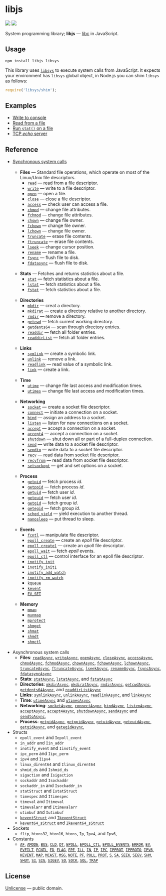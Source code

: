 # libjs

[![][npm-badge]][npm-url] [![][travis-badge]][travis-url]

System programming library; **libjs** &mdash; [libc](https://en.wikipedia.org/wiki/C_standard_library) in JavaScript.


## Usage

```shell
npm install libjs libsys
```

This library uses [`libsys`](https://github.com/streamich/libsys) to execute system calls from JavaScript.
It expects your environment has `libsys` global object, in Node.js you can shim `libsys` as follows:

```js
require('libsys/shim');
```


## Examples

- [Write to console](./docs/examples/write-to-console.md)
- [Read from a file](./docs/examples/read-file.md)
- [Run `stat()` on  a file](./docs/examples/stat.md)
- [TCP *echo* server](./docs/examples/server.md)


## Reference

- [Synchronous system calls](./docs/synchronous-system-calls.md)
  <br/>
  <br/>
   - __Files__ &mdash; Standard file operations, which operate on most of the Linux/Unix file descriptors.
      - [`read`](./docs/syscalls/read.md) &mdash; read from a file descriptor.
      - [`write`](./docs/syscalls/write.md) &mdash; write to a file descriptor.
      - [`open`](./docs/syscalls/open.md)  &mdash; open a file.
      - [`close`](./docs/syscalls/close.md) &mdash; close a file descriptor.
      - [`access`](./docs/syscalls/ADD.md) &mdash; check user can access a file.
      - [`chmod`](./docs/syscalls/ADD.md) &mdash; change file attributes.
      - [`fchmod`](./docs/syscalls/ADD.md) &mdash; change file attributes.
      - [`chown`](./docs/syscalls/ADD.md) &mdash; change file owner.
      - [`fchown`](./docs/syscalls/ADD.md) &mdash; change file owner.
      - [`lchown`](./docs/syscalls/ADD.md) &mdash; change file owner.
      - [`truncate`](./docs/syscalls/ADD.md) &mdash; erase file contents.
      - [`ftruncate`](./docs/syscalls/ADD.md) &mdash; erase file contents.
      - [`lseek`](./docs/syscalls/ADD.md) &mdash; change cursor position.
      - [`rename`](./docs/syscalls/ADD.md) &mdash; rename a file.
      - [`fsync`](./docs/syscalls/ADD.md) &mdash; flush file to disk.
      - [`fdatasync`](./docs/syscalls/ADD.md) &mdash; flush file to disk.
        <br/>
        <br/>
   - __Stats__ &mdash; Fetches and returns statistics about a file.
      - [`stat`](./docs/syscalls/ADD.md) &mdash; fetch statistics about a file.
      - [`lstat`](./docs/syscalls/ADD.md) &mdash; fetch statistics about a file.
      - [`fstat`](./docs/syscalls/ADD.md) &mdash; fetch statistics about a file.
        <br/>
        <br/>
   - __Directories__
      - [`mkdir`](./docs/syscalls/ADD.md) &mdash; creat a directory.
      - [`mkdirat`](./docs/syscalls/ADD.md) &mdash; create a directory relative to another directory.
      - [`rmdir`](./docs/syscalls/ADD.md) &mdash; remove a directory.
      - [`getcwd`](./docs/syscalls/ADD.md) &mdash; fetch current working directory.
      - [`getdents64`](./docs/syscalls/ADD.md) &mdash; scan through directory entries.
      - [`readdir`](./docs/syscalls/ADD.md) &mdash; fetch all folder entries.
      - [`readdirList`](./docs/syscalls/ADD.md) &mdash; fetch all folder entries.
        <br/>
        <br/>
   - __Links__
      - [`symlink`](./docs/syscalls/ADD.md) &mdash; create a symbolic link.
      - [`unlink`](./docs/syscalls/ADD.md) &mdash; remove a link.
      - [`readlink`](./docs/syscalls/ADD.md) &mdash; read value of a symbolic link.
      - [`link`](./docs/syscalls/ADD.md) &mdash; create a link.
        <br/>
        <br/>
   - __Time__
      - [`utime`](./docs/syscalls/ADD.md) &mdash; change file last access and modification times.
      - [`utimes`](./docs/syscalls/ADD.md) &mdash; change file last access and modification times.
        <br/>
        <br/>
   - __Networking__
      - [`socket`](./docs/syscalls/ADD.md) &mdash; create a socket file descriptor.
      - [`connect`](./docs/syscalls/ADD.md) &mdash; initiate a connection on a socket.
      - [`bind`](./docs/syscalls/ADD.md) &mdash; assign an address to a socket.
      - [`listen`](./docs/syscalls/ADD.md) &mdash; listen for new connections on a socket.
      - [`accept`](./docs/syscalls/ADD.md) &mdash; accept a connection on a socket.
      - [`accept4`](./docs/syscalls/ADD.md) &mdash; accept a connection on a socket.
      - [`shutdown`](./docs/syscalls/ADD.md) &mdash; shut down all or part of a full-duplex connection.
      - [`send`](./docs/syscalls/ADD.md) &mdash; write data to a socket file descriptor.
      - [`sendto`](./docs/syscalls/ADD.md) &mdash; write data to a socket file descriptor.
      - [`recv`](./docs/syscalls/ADD.md) &mdash; read data from socket file descriptor.
      - [`recvfrom`](./docs/syscalls/ADD.md) &mdash; read data from socket file descriptor.
      - [`setsockopt`](./docs/syscalls/ADD.md) &mdash; get and set options on a socket.
        <br/>
        <br/>
   - __Process__
      - [`getpid`](./docs/syscalls/ADD.md) &mdash; fetch process *id*.
      - [`getppid`](./docs/syscalls/ADD.md) &mdash; fetch process *id*.
      - [`getuid`](./docs/syscalls/ADD.md) &mdash; fetch user *id*.
      - [`geteuid`](./docs/syscalls/ADD.md) &mdash; fetch user *id*.
      - [`getgid`](./docs/syscalls/ADD.md) &mdash; fetch group *id*.
      - [`getegid`](./docs/syscalls/ADD.md) &mdash; fetch group *id*.
      - [`sched_yield`](./docs/syscalls/ADD.md) &mdash; yield execution to another thread.
      - [`nanosleep`](./docs/syscalls/ADD.md) &mdash; put thread to sleep.
        <br/>
        <br/>
   - __Events__
      - [`fcntl`](./docs/syscalls/ADD.md) &mdash; manipulate file descriptor.
      - [`epoll_create`](./docs/syscalls/ADD.md) &mdash; create an *epoll* file descriptor.
      - [`epoll_create1`](./docs/syscalls/ADD.md) &mdash; create an *epoll* file descriptor.
      - [`epoll_wait`](./docs/syscalls/ADD.md) &mdash; fetch *epoll* events.
      - [`epoll_ctl`](./docs/syscalls/ADD.md) &mdash; control interface for an epoll file descriptor. 
      - [`inotify_init`](./docs/syscalls/ADD.md)
      - [`inotify_init1`](./docs/syscalls/ADD.md)
      - [`inotify_add_watch`](./docs/syscalls/ADD.md)
      - [`inotify_rm_watch`](./docs/syscalls/ADD.md)
      - [`kqueue`](./docs/syscalls/ADD.md)
      - [`kevent`](./docs/syscalls/ADD.md)
      - [`EV_SET`](./docs/syscalls/ADD.md)
        <br/>
        <br/>
   - __Memory__
      - [`mmap`](./docs/syscalls/ADD.md)
      - [`munmap`](./docs/syscalls/ADD.md)
      - [`mprotect`](./docs/syscalls/ADD.md)
      - [`shmget`](./docs/syscalls/ADD.md)
      - [`shmat`](./docs/syscalls/ADD.md)
      - [`shmdt`](./docs/syscalls/ADD.md)
      - [`shmctl`](./docs/syscalls/ADD.md)
        <br/>
        <br/>
- Asynchronous system calls
   - __Files__: [`readAsync`](./docs/syscalls/readAsync.md),
     [`writeAsync`](./docs/syscalls/writeAsync.md),
     [`openAsync`](./docs/syscalls/openAsync.md),
     [`closeAsync`](./docs/syscalls/closeAsync.md),
     [`accessAsync`](./docs/syscalls/ADD.md),
     [`chmodAsync`](./docs/syscalls/ADD.md),
     [`fchmodAsync`](./docs/syscalls/ADD.md),
     [`chownAsync`](./docs/syscalls/ADD.md),
     [`fchownAsync`](./docs/syscalls/ADD.md),
     [`lchownAsync`](./docs/syscalls/ADD.md),
     [`truncateAsync`](./docs/syscalls/ADD.md),
     [`ftruncateAsync`](./docs/syscalls/ADD.md),
     [`lseekAsync`](./docs/syscalls/ADD.md),
     [`renameAsync`](./docs/syscalls/ADD.md),
     [`fsyncAsync`](./docs/syscalls/ADD.md),
     [`fdatasyncAsync`](./docs/syscalls/ADD.md)
     &nbsp;
   - __Stats__: [`statAsync`](./docs/syscalls/ADD.md),
     [`lstatAsync`](./docs/syscalls/ADD.md),
     and [`fstatAsync`](./docs/syscalls/ADD.md)
     &nbsp;
   - __Directories__: [`mkdirAsync`](./docs/syscalls/ADD.md),
     [`mkdiratAsync`](./docs/syscalls/ADD.md),
     [`rmdirAsync`](./docs/syscalls/ADD.md),
     [`getcwdAsync`](./docs/syscalls/ADD.md),
     [`getdents64Async`](./docs/syscalls/ADD.md),
     and [`readdirListAsync`](./docs/syscalls/ADD.md)
     &nbsp;
   - __Links__: [`symlinkAsync`](./docs/syscalls/ADD.md),
     [`unlinkAsync`](./docs/syscalls/ADD.md),
     [`readlinkAsync`](./docs/syscalls/ADD.md),
     and [`linkAsync`](./docs/syscalls/ADD.md)
     &nbsp;
   - __Time__: [`utimeAsync`](./docs/syscalls/ADD.md) and [`utimesAsync`](./docs/syscalls/ADD.md)
     &nbsp;
   - __Networking__: [`socketAsync`](./docs/syscalls/ADD.md),
     [`connectAsync`](./docs/syscalls/ADD.md),
     [`bindAsync`](./docs/syscalls/ADD.md),
     [`listenAsync`](./docs/syscalls/ADD.md),
     [`acceptAsync`](./docs/syscalls/ADD.md),
     [`accept4Async`](./docs/syscalls/ADD.md),
     [`shutdownAsync`](./docs/syscalls/ADD.md),
     [`sendAsync`](./docs/syscalls/ADD.md)
     and [`sendtoAsync`](./docs/syscalls/ADD.md),
     &nbsp;
   - __Process__: [`getpidAsync`](./docs/syscalls/ADD.md),
     [`getppidAsync`](./docs/syscalls/ADD.md),
     [`getuidAsync`](./docs/syscalls/ADD.md),
     [`geteuidAsync`](./docs/syscalls/ADD.md),
     [`getgidAsync`](./docs/syscalls/ADD.md),
     and [`getegidAsync`](./docs/syscalls/ADD.md),
     &nbsp;
- Structs
   - `epoll_event` and `Iepoll_event`
   - `in_addr` and `Iin_addr`
   - `inotify_event` and `Iinotify_event`
   - `ipc_perm` and `Iipc_perm`
   - `ipv4` and `Iipv4`
   - `linux_dirent64` and `Ilinux_dirent64`
   - `shmid_ds` and `Ishmid_ds`
   - `sigaction` and `Isigaction`
   - `sockaddr` and `Isockaddr`
   - `sockaddr_in` and `Isockaddr_in`
   - `statStruct` and `IstatStruct`
   - `timespec` and `Itimespec`
   - `timeval` and `Itimeval`
   - `timevalarr` and `Itimevalarr`
   - `utimbuf` and `Iutimbuf`
   - [`keventStruct`](./src/structs/kevent.ts) and [`IkeventStruct`](./src/structs/kevent.ts)
   - [`kevent64_sStruct`](./src/structs/kevent64_s.ts) and [`Ikevent64_sStruct`](./src/structs/kevent64_s.ts)
- Sockets
   - `flip`,
     `htons32`,
     `hton16`,
     `htons`,
     `Ip`,
     `Ipv4`,
     and `Ipv6`,
- Constants
   - [`AF`](./src/consts/AF.ts),
     [`AMODE`](./src/consts/AMODE.ts),
     [`BUS`](./src/consts/BUS.ts),
     [`CLD`](./src/consts/CLD.ts),
     [`DT`](./src/consts/DT.ts),
     [`EPOLL`](./src/consts/EPOLL.ts),
     [`EPOLL_CTL`](./src/consts/EPOLL_CTL.ts),
     [`EPOLL_EVENTS`](./src/consts/EPOLL_EVENTS.ts),
     [`ERROR`](./src/consts/ERROR.ts),
     [`EV`](./src/consts/EV.ts),
     [`EVFILT`](./src/consts/EVFILT.ts),
     [`FCNTL`](./src/consts/FCNTL.ts),
     [`FD`](./src/consts/FD.ts),
     [`FLAG`](./src/consts/FLAG.ts),
     [`FPE`](./src/consts/FPE.ts),
     [`ILL`](./src/consts/ILL.ts),
     [`IN`](./src/consts/IN.ts),
     [`IP`](./src/consts/IP.ts),
     [`IPC`](./src/consts/IPC.ts),
     [`IPPROT`](./src/consts/IPPROT.ts),
     [`IPPROTO`](./src/consts/IPPROTO.ts),
     [`IPV6`](./src/consts/IPV6.ts),
     [`KEVENT`](./src/consts/KEVENT.ts),
     [`MAP`](./src/consts/MAP.ts),
     [`MCAST`](./src/consts/MCAST.ts),
     [`MSG`](./src/consts/MSG.ts),
     [`NOTE`](./src/consts/NOTE.ts),
     [`PF`](./src/consts/PF.ts),
     [`POLL`](./src/consts/POLL.ts),
     [`PROT`](./src/consts/PROT.ts),
     [`S`](./src/consts/S.ts),
     [`SA`](./src/consts/SA.ts),
     [`SEEK`](./src/consts/SEEK.ts),
     [`SEGV`](./src/consts/SEGV.ts),
     [`SHM`](./src/consts/SHM.ts),
     [`SHUT`](./src/consts/SHUT.ts),
     [`SI`](./src/consts/SI.ts),
     [`SIG`](./src/consts/SIG.ts),
     [`SIGEV`](./src/consts/SIGEV.ts),
     [`SO`](./src/consts/SO.ts),
     [`SOCK`](./src/consts/SOCK.ts),
     [`SOL`](./src/consts/SOL.ts),
     [`TRAP`](./src/consts/TRAP.ts)


## License

[Unlicense](./LICENSE) &mdash; public domain.



[npm-url]: https://www.npmjs.com/package/libjs
[npm-badge]: https://img.shields.io/npm/v/libjs.svg
[travis-url]: https://travis-ci.org/streamich/libjs
[travis-badge]: https://travis-ci.org/streamich/libjs.svg?branch=master
